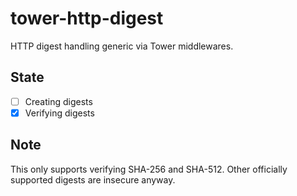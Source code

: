 # tower-http-digest

HTTP digest handling generic via Tower middlewares.

## State

- [ ] Creating digests
- [x] Verifying digests

## Note

This only supports verifying SHA-256 and SHA-512. Other officially supported digests are insecure anyway.
